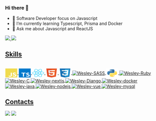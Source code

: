 ### Hi there 👋

- 🚀 Software Developer focus on Javascript
- 🌱 I’m currently learning Typescript, Prisma and Docker
- 💬 Ask me about Javascript and ReactJS



<div align="left">
  <a href="https://github.com/WesleyVitor">
  <img height="180em" src="https://github-readme-stats.vercel.app/api?username=WesleyVitor&show_icons=true&theme=dark&include_all_commits=true&count_private=true"/>
  <img height="180em" src="https://github-readme-stats.vercel.app/api/top-langs/?username=WesleyVitor&layout=compact&langs_count=7&theme=dark"/>
</div>
  
  ## Skills
  <div style="display: inline_block"><br>
  <img align="center" alt="Wesley-Js" height="30" width="40" src="https://raw.githubusercontent.com/devicons/devicon/master/icons/javascript/javascript-plain.svg">
  <img align="center" alt="Wesley-Ts" height="30" width="40" src="https://raw.githubusercontent.com/devicons/devicon/master/icons/typescript/typescript-plain.svg">
  <img align="center" alt="Wesley-React" height="30" width="40" src="https://raw.githubusercontent.com/devicons/devicon/master/icons/react/react-original.svg">
  <img align="center" alt="Wesley-HTML" height="30" width="40" src="https://raw.githubusercontent.com/devicons/devicon/master/icons/html5/html5-original.svg">
  <img align="center" alt="Wesley-CSS" height="30" width="40" src="https://raw.githubusercontent.com/devicons/devicon/master/icons/css3/css3-original.svg">
  <img align="center" alt="Wesley-SASS" height="30" width="40" src="https://cdn.jsdelivr.net/gh/devicons/devicon/icons/sass/sass-original.svg">
  <img align="center" alt="Wesley-Python" height="30" width="40" src="https://raw.githubusercontent.com/devicons/devicon/master/icons/python/python-original.svg">
  <img align="center" alt="Wesley-Ruby" height="30" width="40" src="https://cdn.jsdelivr.net/gh/devicons/devicon/icons/ruby/ruby-original.svg">
  <img align="center" alt="Wesley-C" height="30" width="40" src="https://cdn.jsdelivr.net/gh/devicons/devicon/icons/c/c-original.svg">
 <img align="center" alt="Wesley-nextjs" height="30" width="40" src="https://cdn.jsdelivr.net/gh/devicons/devicon/icons/nextjs/nextjs-original.svg">
 <img align="center" alt="Wesley-Django" height="30" width="40" src="https://cdn.jsdelivr.net/gh/devicons/devicon/icons/django/django-plain.svg">           
 <img align="center" alt="Wesley-docker" height="30" width="40" src="https://cdn.jsdelivr.net/gh/devicons/devicon/icons/docker/docker-original.svg">         
 <img align="center" alt="Wesley-java" height="30" width="40" src="https://cdn.jsdelivr.net/gh/devicons/devicon/icons/java/java-original.svg"> 
 <img align="center" alt="Wesley-nodejs" height="30" width="40" src="https://cdn.jsdelivr.net/gh/devicons/devicon/icons/nodejs/nodejs-original.svg">    
 <img align="center" alt="Wesley-vue" height="30" width="40" src="https://cdn.jsdelivr.net/gh/devicons/devicon/icons/vuejs/vuejs-original.svg">  
 <img align="center" alt="Wesley-mysql" height="30" width="40" src="https://cdn.jsdelivr.net/gh/devicons/devicon/icons/mysql/mysql-original.svg">      
</div>

## Contacts
 <div> 
 
 
  <a href="https://www.linkedin.com/in/wesleydemorais/" target="_blank"><img src="https://img.shields.io/badge/-LinkedIn-%230077B5?style=for-the-badge&logo=linkedin&logoColor=white" target="_blank"></a> 
 <a href="https://twitter.com/morwesley3" target="_blank"><img src="https://img.shields.io/badge/Twitter-1DA1F2?style=for-the-badge&logo=twitter&logoColor=white" target="_blank"></a> 
  
 
</div>
